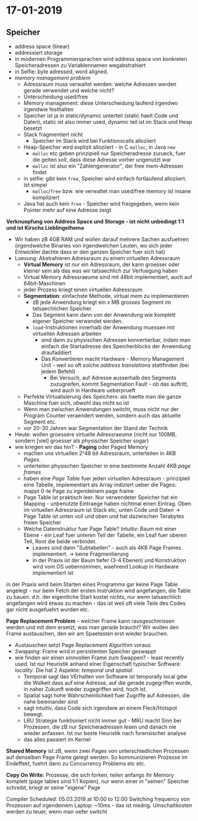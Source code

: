 # 17-01-2019

<!--TOC-->

## Speicher

* address space (linear)
* addressiert storage
* in modernen Programmiersprachen wird address space von konkreten Speicheradressen zu Variablennamen wegabstrahiert
* in Selfie: byte adressed, word aligned.
* *memory management problem*
    * Adressraum muss verwaltet werden: welche Adressen werden gerade verwendet und welche nicht?
    * Unterscheidung used/free
    * Memory management: diese Unterscheidung laufend irgendwo irgendwie festhalten
    * Speicher ist ja in static/dynamic unterteil (static haelt Code und Daten), static ist also immer used, dynamic teil ist im Stack und Heap besetzt
    * Stack fragmentiert nicht
        * Speicher im Stack wird bei Funktionscalls alloziiert
    * Heap-Speicher wird explizit alloziiert - in C `malloc`, in Java `new`
        * `malloc` etc geben prinzipiell nur Speicheradresse zurueck, fuer die gelten soll, dass diese Adresse vorher ungenutzt war
        * `malloc` ist also ein "Zahlengenerator", der free mem-Adressen findet
    * in selfie: gibt kein `free`, Speicher wird einfach fortlaufend alloziiert. Ist simpel
        * `malloc`/`free` bzw. wie verwaltet man used/free memory ist insane kompliziert
    * Java hat auch kein `free` - Speicher wird freigegeben, wenn kein Pointer mehr auf eine Adresse zeigt

**Verknuepfung von Address Space und Storage - ist nicht unbedingt 1:1 und ist Kirschs Lieblingsthema**

* Wir haben zB 4GB RAM und wollen darauf mehrere Sachen ausfuehren (irgendwelche Binaries von irgendwelchen Leuten, wo sich jeder Entwickler dachte dass er den ganzen Speicher fuer sich hat)
* Loesung: Abstrahieren Adressraum zu einem virtuellen Adressraum
    * **Virtual Memory** ist *nur* ein Adressraum, der kann groesser oder kleiner sein als das was wir tatsaechlich zur Verfuegung haben
    * Virtual Memory Adressraeume sind mit 48bit implementiert, auch auf 64bit-Maschinen
    * jeder Prozess kriegt einen virtuellen Adressraum
    * **Segmentation**: einfachste Methode, virtual mem zu implementieren
        * zB jede Anwendung kriegt ein $x$ MB grosses Segment im tatsaechlichen Speicher. 
        * Das Segment kann dann von der Anwendung wie komplett eigener Speicher verwendet werden. 
        * `load`-Instruktionen innerhalb der Anwendung muessen mit virtuellen Adressen arbeiten
            * sind dann zu physischen Adressen konvertierbar, indem man einfach die Startadresse des Speicherblocks der Anwendung draufaddiert
            * Das Konvertieren macht Hardware - Memory Management Unit - weil so oft solche *address translations* stattfinden (bei jedem Befehl)
                * Bei Versuch, auf Adresse ausserhalb des Segments zuzugreifen,  kommt Segmentation Fault - ob das auftritt, wird auch in Hardware ueberprueft
    * Perfekte Virtualisierung des Speichers: als haette man die ganze Maschine fuer sich, obwohl das nicht so ist
    * Wenn man zwischen Anwendungen switcht, muss nicht nur der Program Counter veraendert werden, sondern auch das aktuelle Segment etc.
    * vor 20-30 Jahren war Segmentation der Stand der Technik
* Heute: wollen groessere virtuelle Adressraeume (nicht nur 100MB, sondern [viel] groesser als physischer Speicher sogar)
* wie kriegen wir das hin? - **Paging** oder Paged Memory
    * machen uns virtuellen 2^48 bit Adressraum, unterteilen in 4KB *Pages*.
    * unterteilen physischen Speicher in eine bestimmte Anzahl 4KB *page frames*
    * haben eine *Page Table* fuer jeden virtuellen Adressraum - prinzipiell eine Tabelle, implementiert als Array indiziert ueber die Pages: mappt $0$-te Page zu irgendeinem page frame
    * Page Table ist praktisch leer. Nur verwendeter Speicher hat ein Mapping - unbenutzte Eintraege haben nichtmal einen Eintrag. Oben im virtuellen Adressraum ist Stack etc, unten Code und Daten -> Page Table ist unten voll und oben und hat dazwischen Terabytes freien Speicher
    * Welche Datenstruktur fuer Page Table? Intuitiv: Baum mit einer Ebene - ein Leaf fuer unteren Teil der Tabelle, ein Leaf fuer oberen Teil, Root die beide verbindet.
        * Leaves sind dann "Subtabellen" - auch als 4KB  Page Frames implementiert. -> keine Fragmentierung
        * in der Praxis ist der Baum tiefer (3-4 Ebenen) und Konstruktion wird vom OS uebernommen, waehrend Lookup in Hardware implementiert ist

in der Praxis wird beim Starten eines Programms  gar keine Page Table angelegt - nur beim Fetch der ersten Instruktion wird angefangen, die Table zu bauen. d.h. der eigentliche Start kostet nichts, nur wenn tatsaechlich angefangen wird etwas zu machen - das ist weil oft viele Teile des Codes gar nicht ausgefuehrt wurden etc.

**Page Replacement Problem** - welcher Frame kann rausgeschmissen werden und mit dem ersetzt, was man gerade braucht? Wir wollen den Frame austauschen, den wir am Spaetesten erst wieder brauchen.

* Austauschen setzt Page Replacement Algorithm voraus
* *Swapping*: Frame wird in persistenten Speicher geswappt
* wie finden wir einen sinnvollen Frame zum Swappen? - least recently used. Ist nur Heuristik anhand einer Eigenschaft typischer Software: *locality*. Die hat 2 Aspekte: *temporal* und *spatial*. 
    * Temporal sagt das VErhalten von Software ist temporally local gdw die Wslkeit dass auf eine Adresse, auf die gerade zugegriffen wurde, in naher Zukunft wieder zugegriffen wird, hoch ist.
    * Spatial sagt hohe Wahrscheinlichkeit fuer Zugriffe auf Adressen, die nahe beieinander sind
    * sagt intuitiv, dass Code sich irgendwie an einem Fleck/Hotspot bewegt.
    * LRU Strategie funktioniert nicht immer gut - MRU macht Sinn bei Prozessen, die zB nur Speicheradressen lesen und danach nie wieder anfassen. Ist nur beste Heuristik nach forensischer analyse
    * das alles passiert im Kernel

**Shared Memory** ist zB, wenn zwei Pages von unterschiedlichen Prozessen auf denselben Page Frame gelegt werden. So kommunizieren Prozesse im Endeffekt, fuehrt dann zu Concurrency Problems etc etc.

**Copy On Write**: Prozesse, die sich forken, teilen anfangs ihr Memory komplett (page tables sind 1:1 Kopien), nur wenn einer in "seinen" Speicher schreibt, kriegt er seine "eigene" Page

Compiler
Scheduled: 05.03.2019 at 10:00 to 12:00
Switching frequency von Prozessen auf irgendeinem Laptop: ~10ms - das ist niedrig. Umschaltkosten werden zu teuer, wenn man oefer switcht
